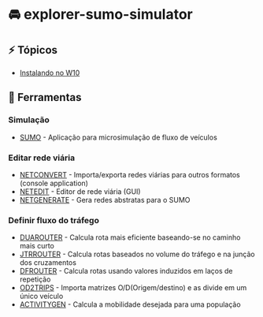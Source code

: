 # :oncoming_automobile: explorer-sumo-simulator

## :zap: Tópicos

- [Instalando no W10](pages/README.md)

## :mag_right: Ferramentas

### Simulação

- [SUMO](https://sumo.dlr.de/docs/) - Aplicação para microsimulação de fluxo de veículos

### Editar rede viária

- [NETCONVERT](https://sumo.dlr.de/docs/netconvert.html) - Importa/exporta redes viárias para outros formatos (console application)
- [NETEDIT](https://sumo.dlr.de/docs/Netedit/index.html) - Editor de rede viária (GUI)
- [NETGENERATE](https://sumo.dlr.de/docs/netgenerate.html) - Gera redes abstratas para o SUMO

### Definir fluxo do tráfego

- [DUAROUTER](https://sumo.dlr.de/docs/duarouter.html) - Calcula rota mais eficiente baseando-se no caminho mais curto
- [JTRROUTER](https://sumo.dlr.de/docs/jtrrouter.html) - Calcula rotas baseados no volume do tráfego e na junção dos cruzamentos
- [DFROUTER](https://sumo.dlr.de/docs/dfrouter.html) - Calcula rotas usando valores induzidos em laços de repetição
- [OD2TRIPS](https://sumo.dlr.de/docs/od2trips.html) - Importa matrizes O/D(Origem/destino) e as divide em um único veículo
- [ACTIVITYGEN](https://sumo.dlr.de/docs/activitygen.html) - Calcula a mobilidade desejada para uma população 

